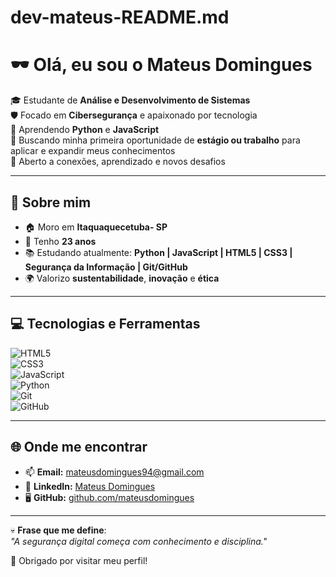 # dev-mateus-README.md
# 🕶️ Olá, eu sou o Mateus Domingues  

🎓 Estudante de **Análise e Desenvolvimento de Sistemas**  
🛡️ Focado em **Cibersegurança** e apaixonado por tecnologia  
🌱 Aprendendo **Python** e **JavaScript**  
🧠 Buscando minha primeira oportunidade de **estágio ou trabalho** para aplicar e expandir meus conhecimentos  
🤝 Aberto a conexões, aprendizado e novos desafios  

---

## 📝 Sobre mim  
- 🏠 Moro em **Itaquaquecetuba- SP**  
- 🎂 Tenho **23 anos**  
- 📚 Estudando atualmente: **Python | JavaScript | HTML5 | CSS3 |  Segurança da Informação | Git/GitHub**  
- 🌍 Valorizo **sustentabilidade**, **inovação** e **ética**  

---

## 💻 Tecnologias e Ferramentas  

![HTML5](https://img.shields.io/badge/HTML5-0A0A0A?style=for-the-badge&logo=html5&logoColor=00ff00)  
![CSS3](https://img.shields.io/badge/CSS3-0A0A0A?style=for-the-badge&logo=css3&logoColor=00ff00)  
![JavaScript](https://img.shields.io/badge/JavaScript-0A0A0A?style=for-the-badge&logo=javascript&logoColor=00ff00)  
![Python](https://img.shields.io/badge/Python-0A0A0A?style=for-the-badge&logo=python&logoColor=00ff00)  
![Git](https://img.shields.io/badge/Git-0A0A0A?style=for-the-badge&logo=git&logoColor=00ff00)  
![GitHub](https://img.shields.io/badge/GitHub-0A0A0A?style=for-the-badge&logo=github&logoColor=00ff00)  

---


## 🌐 Onde me encontrar  

- 📫 **Email:** [mateusdomingues94@gmail.com](mailto:mateusdomingues94@gmail.com)  
- 💼 **LinkedIn:** [Mateus Domingues](https://www.linkedin.com/in/mateusdomingues94)  
- 🖥️ **GitHub:** [github.com/mateusdomingues](https://github.com/mateusdomingues)  

---

💀 **Frase que me define**:  
*"A segurança digital começa com conhecimento e disciplina."*  

🚀 Obrigado por visitar meu perfil! 
